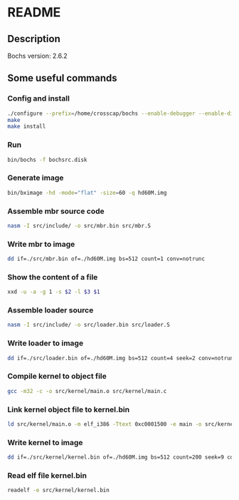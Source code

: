 # README

## Description

Bochs version: 2.6.2

## Some useful commands

### Config and install

```sh
./configure --prefix=/home/crosscap/bochs --enable-debugger --enable-disasm --enable-iodebug --enable-x86-debugger --with-x --with-x11
make
make install
```

### Run

```sh
bin/bochs -f bochsrc.disk
```

### Generate image

```sh
bin/bximage -hd -mode="flat" -size=60 -q hd60M.img
```

### Assemble mbr source code

```sh
nasm -I src/include/ -o src/mbr.bin src/mbr.S
```

### Write mbr to image

```sh
dd if=./src/mbr.bin of=./hd60M.img bs=512 count=1 conv=notrunc
```

### Show the content of a file

```sh
xxd -u -a -g 1 -s $2 -l $3 $1
```

### Assemble loader source

```sh
nasm -I src/include/ -o src/loader.bin src/loader.S
```

### Write loader to image

```sh
dd if=./src/loader.bin of=./hd60M.img bs=512 count=4 seek=2 conv=notrunc
```

### Compile kernel to object file

```sh
gcc -m32 -c -o src/kernel/main.o src/kernel/main.c
```

### Link kernel object file to kernel.bin

```sh
ld src/kernel/main.o -m elf_i386 -Ttext 0xc0001500 -e main -o src/kernel/kernel.bin
```

### Write kernel to image

```sh
dd if=./src/kernel/kernel.bin of=./hd60M.img bs=512 count=200 seek=9 conv=notrunc
```

### Read elf file kernel.bin

```sh
readelf -e src/kernel/kernel.bin
```
